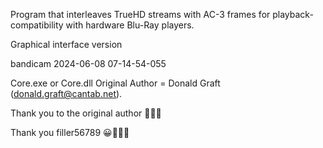 Program that interleaves TrueHD streams with AC-3 frames for playback-compatibility with hardware Blu-Ray players.

Graphical interface version

bandicam 2024-06-08 07-14-54-055

Core.exe or Core.dll Original Author = Donald Graft (donald.graft@cantab.net).

Thank you to the original author 🙏🙏🙏

Thank you filler56789 😀🙏🙏🙏
